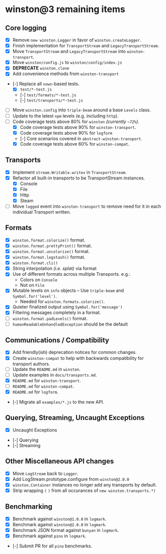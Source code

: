 # winston@3 remaining items

## Core logging
- [x] Remove `new winston.Logger` in favor of `winston.createLogger`.
- [x] Finish implementation for `TransportStream` and `LegacyTransportStream`. 
- [x] Move `TransportStream` and `LegacyTransportStream` into `winston-transport`.
- [x] Move `winston/config.js` to `winston/config/index.js`
- [x] **DEPRECATE** `winston.clone`
- [x] Add convenience methods from `winston-transport`
- [-] Replace all `vows`-based tests.
  - [x] `test/*-test.js`
  - [-] `test/formats/*-test.js` 
  - [-] `test/transports/*-test.js` 
- [ ] Move `winston.config` into `triple-beam` around a base `Levels` class.
- [ ] Update to the latest `npm` levels (e.g. including `http`).
- [ ] Code coverage tests above 80% for `winston` _(currently `~72%`)_.
  - [x] Code coverage tests above 90% for `winston-transport`.
  - [x] Code coverage tests above 90% for `logform`
  - [-] Core scenarios covered in `abstract-winston-transport`.
  - [x] Code coverage tests above 60% for `winston-compat`.

## Transports
- [x] Implement `stream.Writable.writev` in `TransportStream`.
- [x] Refactor all built-in transports to be TransportStream instances.
  - [x] Console
  - [x] File
  - [x] Http
  - [x] Steam
- [ ] Move `logged` event into `winston-transport` to remove need for it in each individual Transport written.

## Formats
- [x] `winston.format.colorize()` format.
- [x] `winston.format.prettyPrint()` format.
- [x] `winston.format.uncolorize()` format.
- [x] `winston.format.logstash()` format.
- [x] `winston.format.cli()`
- [x] String interpolation _(i.e. splat)_ via format
- [x] Use of different formats across multiple Transports. e.g.:
   - Colors on `Console`
   - Not on `File`
- [x] Mutable levels on `info` objects 
   – Use `triple-beam` and `Symbol.for('level')`.
   - Needed for `winston.formats.colorize()`. 
- [x] Quieter finalized output using `Symbol.for('message')` 
- [x] Filtering messages completely in a format.
- [ ] `winston.format.padLevels()` format.
- [ ] `humanReadableUnhandledException` should be the default

## Communications / Compatibility

- [x] Add friendly(ish) deprecation notices for common changes.
- [x] Create `winston-compat` to help with backwards compatibility for transport authors.  
- [ ] Update the `README.md` in `winston`.
- [ ] Update examples in `docs/transports.md`.
- [x] `README.md` for `winston-transport`.
- [ ] `README.md` for `winston-compat`.
- [x] `README.md` for `logform`.
- [-] Migrate all `examples/*.js` to the new API.

## Querying, Streaming, Uncaught Exceptions

- [x] Uncaught Exceptions
- [-] Querying
- [-] Streaming

## Other Miscellaneous API changes

- [x] Move `LogStream` back to `Logger`.
- [x] Add LogStream.prototype.configure from `winston@2.0.0`
- [x] `winston.Container` instances no longer add any transports by default.
- [x] Strip wrapping `(` `)` from all occurances of `new winston.transports.*)`

## Benchmarking

- [x] Benchmark against `winston@1.0.0` in `logmark`.
- [x] Benchmark against `winston@2.0.0` in `logmark`.
- [x] Benchmark JSON format against `bunyan` in `logmark`.
- [x] Benchmark against `pino` in `logmark`.
- [-] Submit PR for all `pino` benchmarks.
